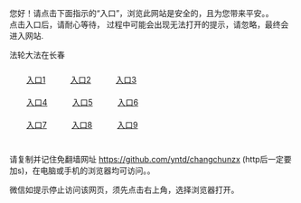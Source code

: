 您好！请点击下面指示的“入口”，浏览此网站是安全的，且为您带来平安。。 <br/>
点击入口后，请耐心等待， 过程中可能会出现无法打开的提示，请忽略，最终会进入网站. </br>

法轮大法在长春<br/>
<div style="padding:10px"><a style="margin:20px" target="_blank" href="https://d1czozw7u5fciq.cloudfront.net/2Qpsp?voikqyne" id="ccLink1" rel="nofollow">入口1</a> <a target="_blank" style="margin:20px" href="https://d2q9ox9wrsz06d.cloudfront.net/2Qpsp?ailabb" id="ccLink2" rel="nofollow">入口2</a> <a style="margin:20px" target="_blank" href="https://d1y8ksyxbanmyh.cloudfront.net/2Qpsp?bqynyuaz" id="ccLink3" rel="nofollow">入口3</a></div>

<div style="padding:10px" ><a style="margin:20px" target="_blank" href="https://d1czozw7u5fciq.cloudfront.net/2Qpsp?voikqyne" id="ccLink4" rel="nofollow">入口4</a> <a style="margin:20px" href="https://d2q9ox9wrsz06d.cloudfront.net/2Qpsp?ailabb" target="_blank" id="ccLink5" rel="nofollow">入口5</a> <a style="margin:20px" href="https://d1y8ksyxbanmyh.cloudfront.net/2Qpsp?bqynyuaz" target="_blank" id="ccLink6" rel="nofollow">入口6</a></div>

<div style="padding:10px"><a style="margin:20px" target="_blank" href="https://d1czozw7u5fciq.cloudfront.net/2Qpsp?voikqyne" id="ccLink7" rel="nofollow">入口7</a> <a style="margin:20px" href="https://d2q9ox9wrsz06d.cloudfront.net/2Qpsp?ailabb" target="_blank" id="ccLink8" rel="nofollow">入口8</a> <a style="margin:20px" target="_blank" href="https://d1y8ksyxbanmyh.cloudfront.net/2Qpsp?bqynyuaz" id="ccLink9" rel="nofollow">入口9</a></div>

<br/>



请复制并记住免翻墙网址 https://github.com/yntd/changchunzx (http后一定要加s)，在电脑或手机的浏览器均可访问。。<br/>

微信如提示停止访问该网页，须先点击右上角，选择浏览器打开。

